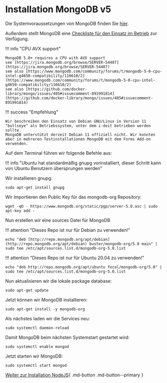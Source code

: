 # Installation MongoDB v5

Die Systemvoraussetzungen von MongoDB finden Sie [hier](https://docs.mongodb.com/manual/administration/production-notes/).

Außerdem stellt MongoDB eine [Checkliste für den Einsatz im Betrieb](https://docs.mongodb.com/manual/administration/production-checklist-operations/#operations-checklist) zur Verfügung.

!!! info "CPU AVX support"

    MongoDB 5.0+ requires a CPU with AVX support
    see [https://jira.mongodb.org/browse/SERVER-54407](https://jira.mongodb.org/browse/SERVER-54407)
    see also [https://www.mongodb.com/community/forums/t/mongodb-5-0-cpu-intel-g4650-compatibility/116610/2](https://www.mongodb.com/community/forums/t/mongodb-5-0-cpu-intel-g4650-compatibility/116610/2)
    see also [https://github.com/docker-library/mongo/issues/485#issuecomment-891991814](https://github.com/docker-library/mongo/issues/485#issuecomment-891991814)

!!! success "Empfehlung"

    Wir beschreiben den Einsatz von Debian GNU/Linux in Version 11 "bullseye" als Betriebssystem, unter dem i-doit betrieben werden sollte.
    MongoDB unterstützt derzeit Debian 11 offiziell nicht. Wir konnten aber in mehreren Testinstallationen MongoDB mit dem Forms Add-on verwenden.

Auf dem Terminal führen wir folgende Befehle aus:

!!! info "Ubuntu hat standardmäßig gnupg vorinstalliert, dieser Schritt kann von Ubuntu Benutzern übersprungen werden"

Wir installieren gnupg:

    sudo apt-get install gnupg

Wir importieren den Public Key für das mongodb-org Repository:

    wget -qO - https://www.mongodb.org/static/pgp/server-5.0.asc | sudo apt-key add -

Nun erstellen wir eine sources Datei für MongoDB

!!! attention "Dieses Repo ist nur für Debian zu verwenden!"

 ```shell
 echo "deb [http://repo.mongodb.org/apt/debian](http://repo.mongodb.org/apt/debian) buster/mongodb-org/5.0 main" | sudo tee /etc/apt/sources.list.d/mongodb-org-5.0.list
```

!!! attention "Dieses Repo ist nur für Ubuntu 20.04 zu verwenden!"

```shell
echo "deb http://repo.mongodb.org/apt/ubuntu focal/mongodb-org/5.0" | sudo tee /etc/apt/sources.list.d/mongodb-org-5.0.list 
```

Nun aktualisieren wir die lokale package database:

    sudo apt-get update

Jetzt können wir MongoDB installieren:

    sudo apt-get install -y mongodb-org

Als nächstes laden wir die Services neu:

    sudo systemctl daemon-reload

Damit MongoDB beim nächsten Systemstart gestartet wird:

    sudo systemctl enable mongod

Jetzt starten wir MongoDB:

    sudo systemctl start mongod

[Weiter zur Installation NodeJS](./installation-nodejs.md){ .md-button .md-button--primary }
